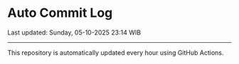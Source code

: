 # Auto Commit Log

Last updated: Sunday, 05-10-2025 23:14 WIB

---

This repository is automatically updated every hour using GitHub Actions.
